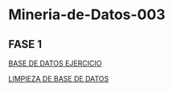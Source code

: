 # Mineria-de-Datos-003
## FASE 1
[BASE DE DATOS EJERCICIO](https://github.com/SahoriRamirez/MineriaDeDatos/blob/main/Ej1_BaseDatos_4.pdf)

[LIMPIEZA DE BASE DE DATOS](https://github.com/SahoriRamirez/MineriaDeDatos/blob/main/Archivos/LimpiezaDatos.ipynb)
